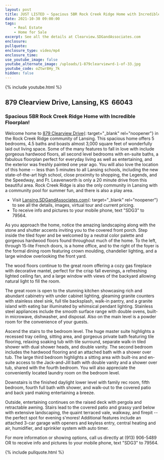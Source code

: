 ```yaml
---
layout: post
title: JUST LISTED ~ Spacious 5BR Rock Creek Ridge Home with Incredible Floorplan!
date: 2021-10-30 09:00:00
tags:
    - Real Estate
    - Home for Sale
excerpt: See all the details at Clearview.SDGandAssociates.com
enclosure:
pullquote:
enclosure_type: video/mp4
enclosure_time:
use_youtube_image: false
youtube_alternate_image: /uploads/1-879clearviewrd-1-of-33.jpg
youtube_code: oZtwr8Hy_7k
hidden: false
---
```

{% include youtube.html %}

## 879 Clearview Drive, Lansing, KS&nbsp; 66043

### Spacious 5BR Rock Creek Ridge Home with Incredible Floorplan\!

Welcome home to [879 Clearview Drive](http://Clearview.SDGandAssociates.com){: target="_blank" rel="noopener"} in the Rock Creek Ridge community of Lansing. This spacious home offers 5 bedrooms, 4.5 baths and boasts almost 3,000 square feet of wonderfully laid out living space. Some of the many features to fall in love with include gorgeous hardwood floors, all second level bedrooms with en-suite baths, a fabulous floorplan perfect for everyday living as well as entertaining, and the exterior was freshly painted one year ago. You will also love the location of this home -- less than 5 minutes to all Lansing schools, including the new state-of-the-art high school, close proximity to shopping, the Legends, and the Speedway, and Ft. Leavenworth is only a 20 minute drive from this beautiful area. Rock Creek Ridge is also the only community in Lansing with a community pool for summer fun, and there is also a play area.

* Visit [Lansing.SDGandAssociates.com](http://Clearview.SDGandAssociates.com){: target="_blank" rel="noopener"} to see all the details, images, virtual tour and current pricing.
* To receive info and pictures to your mobile phone, text "SDG3" to 79564.

As you approach the home, notice the amazing landscaping along with the stone and shutter accents inviting you to the covered front porch. Step inside the tiled foyer and be welcomed by a neutral color palette and gorgeous hardwood floors found throughout much of the home. To the left, through 15-lite French doors, is a home office, and to the right of the foyer is the formal dining room featuring crown moulding, chandelier lighting, and a large window overlooking the front yard.

The wood floors continue to the great room offering a cozy gas fireplace with decorative mantel, perfect for the crisp fall evenings, a refreshing lighted ceiling fan, and a large window with views of the backyard allowing natural light to fill the room.

The great room is open to the stunning kitchen showcasing rich and abundant cabinetry with under cabinet lighting, gleaming granite counters with stainless steel sink, full tile backsplash, walk-in pantry, and a granite island with eating bar illuminated by whimsical pendant lighting. Stainless steel appliances include the smooth surface range with double ovens, built-in microwave, dishwasher, and disposal. Also on the main level is a powder room for the convenience of your guests.

Ascend the stairs to the bedroom level. The huge master suite highlights a recessed tray ceiling, sitting area, and gorgeous private bath featuring tile flooring, relaxing soaking tub with tile surround, separate walk-in tiled shower with dual shower heads, and double vanity. The second bedroom includes the hardwood flooring and an attached bath with a shower over tub. The large third bedroom highlights a sitting area with built-ins and en-suite access to the Jack-and-Jill bath with double vanity and a shower over tub, shared with the fourth bedroom. You will also appreciate the conveniently located laundry room on the bedroom level.

Downstairs is the finished daylight lower level with family rec room, fifth bedroom, fourth full bath with shower, and walk-out to the covered patio and back yard making entertaining a breeze.

Outside, entertaining continues on the raised deck with pergola and retractable awning. Stairs lead to the covered patio and grassy yard below with extensive landscaping, the quaint terraced vale, walkway, and firepit -- the perfect spot for evening s'mores\! Additional features include an attached 3-car garage with openers and keyless entry, central heating and air, humidifier, and sprinkler system with auto timer.

For more information or showing options, call us directly at (913) 906-5489 OR to receive info and pictures to your mobile phone, text "SDG3" to 79564.

{% include pullquote.html %}
